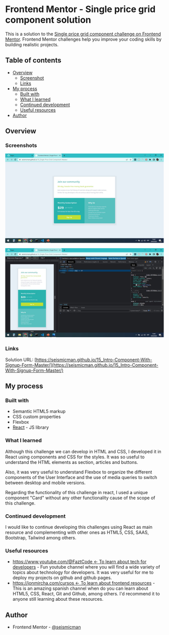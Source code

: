 # Frontend Mentor - Single price grid component solution

This is a solution to the [Single price grid component challenge on Frontend Mentor](https://www.frontendmentor.io/challenges/single-price-grid-component-5ce41129d0ff452fec5abbbc). Frontend Mentor challenges help you improve your coding skills by building realistic projects.

## Table of contents

- [Overview](#overview)
  - [Screenshot](#screenshot)
  - [Links](#links)
- [My process](#my-process)
  - [Built with](#built-with)
  - [What I learned](#what-i-learned)
  - [Continued development](#continued-development)
  - [Useful resources](#useful-resources)
- [Author](#author)

## Overview

### Screenshots

![](./src/assets/images/screenshot1.jpg)

![](./src/assets/images/screenshot2.jpg)

### Links

Solution URL: [https://seismicman.github.io/15_Intro-Component-With-Signup-Form-Master/](https://seismicman.github.io/15_Intro-Component-With-Signup-Form-Master/)

## My process

### Built with

- Semantic HTML5 markup
- CSS custom properties
- Flexbox
- [React](https://reactjs.org/) - JS library

### What I learned

Although this challenge we can develop in HTML and CSS, I developed it in React using components and CSS for the styles. It was so useful to understand the HTML elements as section, articles and buttons.

Also, it was very useful to understand Flexbox to organize the different components of the User Interface and the use of media queries to switch between desktop and mobile versions.

Regarding the functionality of this challenge in react, I used a unique component "Card" without any other functionality cause of the scope of this challenge.

### Continued development

I would like to continue developing this challenges using React as main resource and complementing with other ones as HTML5, CSS, SAAS, Bootstrap, Tailwind among others.

### Useful resources

- [https://www.youtube.com/@FaztCode <- To learn about tech for developers](https://www.youtube.com/@FaztCode) - Fun youtube channel where you will find a wide variety of topics about technology for developers. It was very useful for me to deploy my projects on github and github pages.
- [https://jonmircha.com/cursos <- To learn about frontend resources](https://jonmircha.com/cursos) - This is an amazing spanish channel when do you can learn about HTML5, CSS, React, Git and Github, among others. I'd recommend it to anyone still learning about these resources.

## Author

- Frontend Mentor - [@seismicman](https://www.frontendmentor.io/profile/seismicman)
